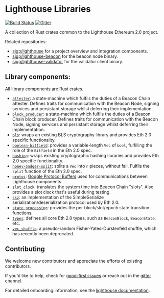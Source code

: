 
# Lighthouse Libraries

[![Build Status](https://travis-ci.org/sigp/lighthouse-libs.svg?branch=master)](https://travis-ci.org/sigp/lighthouse-libs) [![Gitter](https://badges.gitter.im/Join%20Chat.svg)](https://gitter.im/sigp/lighthouse?utm_source=badge&utm_medium=badge&utm_campaign=pr-badge)

A collection of Rust crates common to the Lighthouse Ethereum 2.0 project.

Related repositories:

- [sigp/lighthouse](https://github.com/sigp/lighthouse) for a project overview
	and integration components.
- [sigp/lighthouse-beacon](https://github.com/sigp/lighthouse-beacon) for the
	beacon node binary.
- [sigp/lighthouse-validator](https://github.com/sigp/lighthouse-validator) for
	the validator client binary.

## Library components:

All library components are Rust crates.

- [`attester`](attester/): a state-machine which fulfils the duties of a Beacon Chain
	attester. Defines traits for communication with the Beacon Node, signing
	services and persistant storage whilst deferring their implementation.
- [`block_producer`](attester/): a state-machine which fulfils the duties of a Beacon Chain
	block producer. Defines traits for communication with the Beacon Node, signing
	services and persistant storage whilst deferring their implementation.
- [`bls`](bls/): wraps an existing BLS cryptography library and provides Eth 2.0
	specific functionality.
- [`boolean-bitfield`](boolean-bitfield/): provides a variable-length `Vec` of `bool`, fulfilling
	the role of the `Bitfield` in the Eth 2.0 spec.
- [`hashing`](hashing/): wraps existing cryptographic hashing libraries and provides Eth
	2.0 specific functionality.
- [`honey-badger-split`](honey-badger-split/): splits a `Vec` into `n` pieces, without fail. Fulfils
	the `split` function of the Eth 2.0 spec.
- [`protos`](protos/): [Google Protocol Buffers](https://developers.google.com/protocol-buffers/)
    used for communications between Lighthouse components.
- [`slot_clock`](slot_clock/): translates the system time into Beacon Chain "slots". Also
	provides a slot clock that's useful during testing.
- [`ssz`](ssz/): an implementation of the SimpleSerialize serialization/deserialization
    protocol used by
	Eth 2.0.
- [`state_processing`](state_processing/): provides the per block/slot/epoch state transition
	functions.
- [`types`](types/): defines all core Eth 2.0 types, such as `BeaconBlock`,
	`BeaconState`, etc.
- [`vec_shuffle`](vec_shuffle/): a pseudo-random Fisher-Yates-Durstenfeld shuffle, which has
	recently been deprecated.

## Contributing

We welcome new contributors and appreciate the efforts of existing
contributors.

If you'd like to help, check for
[good-first-issues](https://github.com/sigp/lighthouse-libs/issues?q=is%3Aissue+is%3Aopen+label%3A%22good+first+issue%22)
or reach out in the [gitter](https://gitter.im/sigp/lighthouse) channel.


For detailed onboarding information, see the [lighthouse
documentation](https://github.com/sigp/lighthouse/tree/master/docs).
